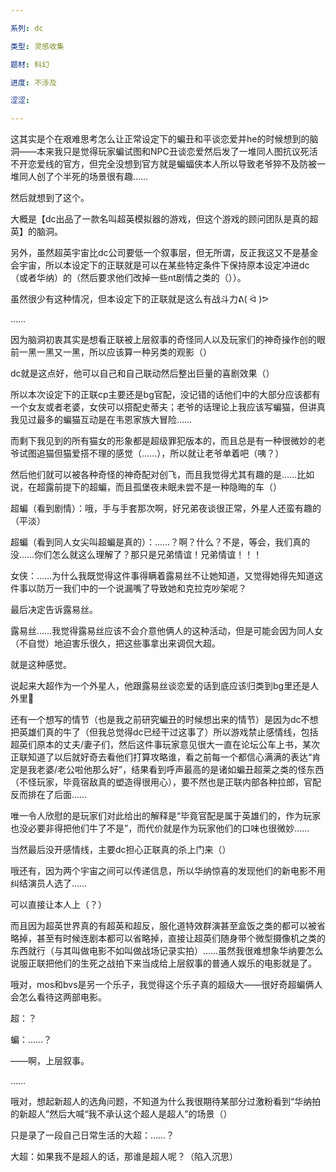 ```yaml
---

系列: dc

类型: 灵感收集

题材: 科幻

进度: 不涉及

涩涩:

---
```

这其实是个在艰难思考怎么让正常设定下的蝙丑和平谈恋爱并he的时候想到的脑洞——本来我只是觉得玩家蝙试图和NPC丑谈恋爱然后发了一堆同人图抗议死活不开恋爱线的官方，但完全没想到官方就是蝙蝠侠本人所以导致老爷猝不及防被一堆同人创了个半死的场景很有趣……

然后就想到了这个。

大概是【dc出品了一款名叫超英模拟器的游戏，但这个游戏的顾问团队是真的超英】的脑洞。

另外，虽然超英宇宙比dc公司要低一个叙事层，但无所谓，反正我这又不是基金会宇宙，所以本设定下的正联就是可以在某些特定条件下保持原本设定冲进dc（或者华纳）的（然后要求他们改掉一些nt剧情之类的（））。

虽然很少有这种情况，但本设定下的正联就是这么有战斗力ᕕ( ᐛ )ᕗ

……

因为脑洞初衷其实是想看正联被上层叙事的奇怪同人以及玩家们的神奇操作创的眼前一黑一黑又一黑，所以应该算一种另类的观影（）

dc就是这点好，他可以自己和自己联动然后整出巨量的喜剧效果（）

所以本次设定下的正联cp主要还是bg官配，没记错的话他们中的大部分应该都有一个女友或者老婆，女侠可以搭配史蒂夫；老爷的话理论上我应该写蝙猫，但讲真我见过最多的蝙猫互动是在韦恩家族大冒险……

而剩下我见到的所有猫女的形象都是超级罪犯版本的，而且总是有一种很微妙的老爷试图追猫但猫爱搭不理的感觉（……），所以就让老爷单着吧（咦？）

然后他们就可以被各种奇怪的神奇配对创飞，而且我觉得尤其有趣的是……比如说，在超露前提下的超蝙，而且孤堡夜未眠未尝不是一种隐晦的车（）

超蝙（看到剧情）：哦，手与手套那次啊，好兄弟夜谈很正常，外星人还蛮有趣的（平淡）

超蝙（看到同人女尖叫超蝙是真的）：……？啊？什么？不是，等会，我们真的没……你们怎么就这么理解了？那只是兄弟情谊！兄弟情谊！！！

女侠：……为什么我既觉得这件事得瞒着露易丝不让她知道，又觉得她得先知道这件事以防万一我们中的一个说漏嘴了导致她和克拉克吵架呢？

最后决定告诉露易丝。

露易丝……我觉得露易丝应该不会介意他俩人的这种活动，但是可能会因为同人女（不自觉）地迫害乐很久，把这些事拿出来调侃大超。

就是这种感觉。

说起来大超作为一个外星人，他跟露易丝谈恋爱的话到底应该归类到bg里还是人外里🤔

还有一个想写的情节（也是我之前研究蝙丑的时候想出来的情节）是因为dc不想把英雄们真的牛了（但我总觉得dc已经干过这事了）所以游戏禁止感情线，包括超英们原本的丈夫/妻子们，然后这件事玩家意见很大一直在论坛公车上书，某次正联知道了以后就好奇去看他们打算攻略谁，看之前每一个都信心满满的表达“肯定是我老婆/老公啦他那么好”，结果看到呼声最高的是诸如蝙丑超莱之类的怪东西（不怪玩家，毕竟宿敌真的塑造得很用心），要不然也是正联内部各种拉郎，官配反而排在了后面……

唯一令人欣慰的是玩家们对此给出的解释是“毕竟官配是属于英雄们的，作为玩家也没必要非得把他们牛了不是”，而代价就是作为玩家他们的口味也很微妙……

当然最后没开感情线，主要dc担心正联真的杀上门来（）

哦还有，因为两个宇宙之间可以传递信息，所以华纳惊喜的发现他们的新电影不用纠结演员人选了……

可以直接让本人上（？）

而且因为超英世界真的有超英和超反，服化道特效群演甚至盒饭之类的都可以被省略掉，甚至有时候连剧本都可以省略掉，直接让超英们随身带个微型摄像机之类的东西就行（与其叫做电影不如叫做战场记录实拍）……虽然我很难想象华纳要怎么说服正联把他们的生死之战拍下来当成给上层叙事的普通人娱乐的电影就是了。

哦对，mos和bvs是另一个乐子，我觉得这个乐子真的超级大——很好奇超蝙俩人会怎么看待这两部电影。

超：？

蝙：……？

——啊，上层叙事。

……

哦对，想起新超人的选角问题，不知道为什么我很期待某部分过激粉看到“华纳拍的新超人”然后大喊“我不承认这个超人是超人”的场景（）

只是录了一段自己日常生活的大超：……？

大超：如果我不是超人的话，那谁是超人呢？（陷入沉思）